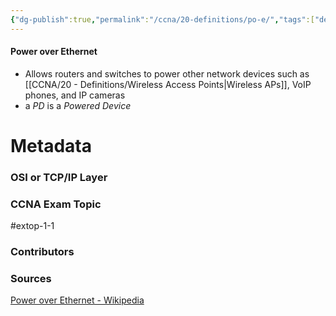 ```yaml
---
{"dg-publish":true,"permalink":"/ccna/20-definitions/po-e/","tags":["defs_ccna"],"created":"2023-11-06T09:27:24.000-08:00","updated":"2023-11-11T11:58:34.633-08:00"}
---
```


#### Power over Ethernet
- Allows routers and switches to power other network devices such as [[CCNA/20 - Definitions/Wireless Access Points\|Wireless APs]], VoIP phones, and IP cameras
- a *PD* is a *Powered Device*






# Metadata
### OSI or TCP/IP Layer

### CCNA Exam Topic
#extop-1-1 
### Contributors

### Sources
[Power over Ethernet - Wikipedia](https://en.wikipedia.org/wiki/Power_over_Ethernet)
